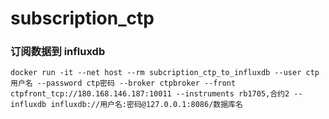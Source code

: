 # subscription_ctp

### 订阅数据到 influxdb

````shell
docker run -it --net host --rm subcription_ctp_to_influxdb --user ctp用户名 --password ctp密码 --broker ctpbroker --front ctpfront_tcp://180.168.146.187:10011 --instruments rb1705,合约2 --influxdb influxdb://用户名:密码@127.0.0.1:8086/数据库名
``````
